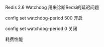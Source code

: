 Redis 2.6 Watchdog 用来诊断Redsi的延迟问题

 config set watchdog-period 500 开启

config set watchdog-period 0 关闭

耗费性能